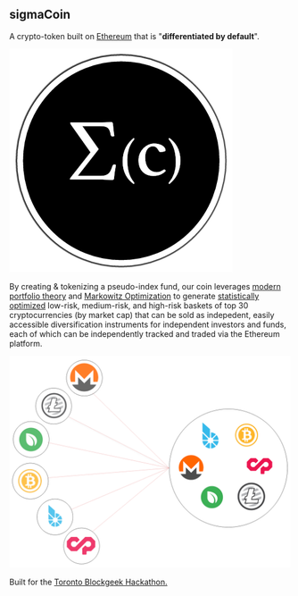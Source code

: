 ## sigmaCoin

A crypto-token built on [Ethereum](https://www.google.ca/search?client=safari&rls=en&q=ethereum&ie=UTF-8&oe=UTF-8&gfe_rd=cr&ei=xdv8WOjPFMyC8QfVjZXYCg) that is "**differentiated by default**".

[![](logo1.png)](http://www.yashpaliwal.com/SigmaCoin/#/landing)

By creating & tokenizing a pseudo-index fund, our coin leverages [modern portfolio theory](https://www.wealthsimple.com/en-ca/investing-101/modern-portfolio-theory) and [Markowitz Optimization](https://sites.math.washington.edu/~burke/crs/408/fin-proj/mark1.pdf) to  generate [statistically optimized](/optimizing/balancer.ipynb) low-risk, medium-risk, and high-risk baskets of top 30 cryptocurrencies (by market cap) that can be sold as indepedent, easily accessible diversification instruments for independent investors and funds, each of which can be independently tracked and traded via the Ethereum platform. 

![](info_img.png)


Built for the [Toronto Blockgeek Hackathon.](http://bglhackathon.com/)